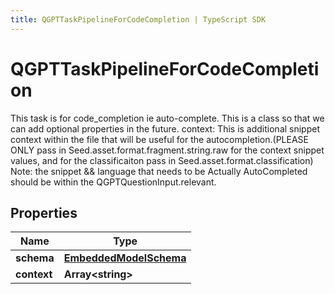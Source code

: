 ```yaml
---
title: QGPTTaskPipelineForCodeCompletion | TypeScript SDK
---
```



# QGPTTaskPipelineForCodeCompletion

This task is for code_completion ie auto-complete.  This is a class so that we can add optional properties in the future.  context: This is additional snippet context within the file that will be useful for the autocompletion.(PLEASE ONLY pass in Seed.asset.format.fragment.string.raw for the context snippet values, and for the classificaiton pass in Seed.asset.format.classification)  Note: the snippet && language that needs to be Actually AutoCompleted should be within the QGPTQuestionInput.relevant.

## Properties

Name | Type
------------ | -------------
**schema** | [**EmbeddedModelSchema**](EmbeddedModelSchema)
**context** | **Array&lt;string&gt;**


